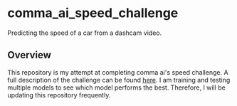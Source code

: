 # comma_ai_speed_challenge
Predicting the speed of a car from a dashcam video.

## Overview
This repository is my attempt at completing comma ai's speed challenge. A full description of the challenge can be found [here](https://github.com/commaai/speedchallenge). I am training and testing multiple models to see which model performs the best. Therefore, I will be updating this repository frequently.

